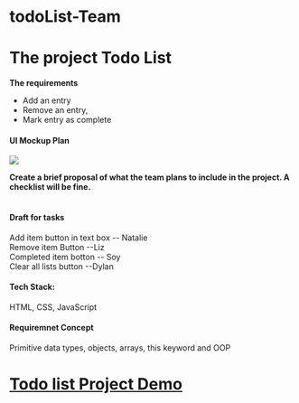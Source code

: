 # todoList-Team

<h1>The project Todo List </h1>

<strong>The requirements </strong>
<ul>
 <li>Add an entry </li>
  <li>Remove an entry, </li>
  <li>Mark entry as complete</li>
</ul>




<h4>UI Mockup Plan </h4>

<img src="https://github.com/rkdudkey/todoList-Team/blob/main/UI%20page.JPG">


<strong>Create a brief proposal of what the team plans to include in the project. A checklist will be fine. </strong> </br></br>
<h4>Draft for tasks </h4>
Add item button in text box -- Natalie </br>
Remove item Button --Liz </br>
Completed item botton -- Soy </br>
Clear all lists button --Dylan </br>
 

<h4>Tech Stack:</h4>

HTML, CSS, JavaScript

<h4> Requiremnet Concept </h4>

Primitive data types, objects, arrays, this keyword and OOP

<h1><a href="https://rkdudkey.github.io/todoList-Team/">Todo list Project Demo</a></h1>
